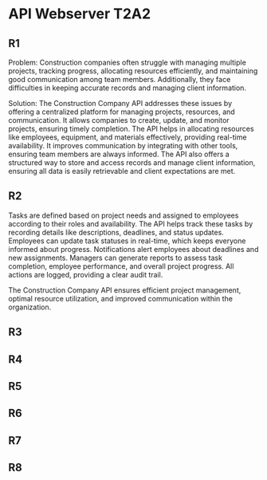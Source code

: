 # API Webserver T2A2 #

## R1 ##

Problem:
Construction companies often struggle with managing multiple projects, tracking progress, allocating resources efficiently, and maintaining good communication among team members. Additionally, they face difficulties in keeping accurate records and managing client information.

Solution:
The Construction Company API addresses these issues by offering a centralized platform for managing projects, resources, and communication. It allows companies to create, update, and monitor projects, ensuring timely completion. The API helps in allocating resources like employees, equipment, and materials effectively, providing real-time availability. It improves communication by integrating with other tools, ensuring team members are always informed. The API also offers a structured way to store and access records and manage client information, ensuring all data is easily retrievable and client expectations are met.

## R2 ##

Tasks are defined based on project needs and assigned to employees according to their roles and availability. The API helps track these tasks by recording details like descriptions, deadlines, and status updates. Employees can update task statuses in real-time, which keeps everyone informed about progress. Notifications alert employees about deadlines and new assignments. Managers can generate reports to assess task completion, employee performance, and overall project progress. All actions are logged, providing a clear audit trail.

The Construction Company API ensures efficient project management, optimal resource utilization, and improved communication within the organization.

## R3 ##

## R4 ##

## R5 ##

## R6 ##

## R7 ##

## R8 ##
